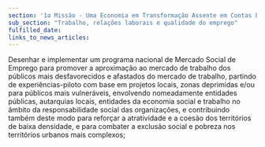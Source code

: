 ```yaml
---
section: '1a Missão - Uma Economia em Transformação Assente em Contas Equilibradas'
sub_section: "Trabalho, relações laborais e qualidade do emprego"
fulfilled_date:
links_to_news_articles:
---
```


Desenhar e implementar um programa nacional de Mercado Social de Emprego para promover a aproximação ao mercado de trabalho dos públicos mais desfavorecidos e afastados do mercado de trabalho, partindo de experiências-piloto com base em projetos locais, zonas deprimidas e/ou para públicos mais vulneráveis, envolvendo nomeadamente entidades públicas, autarquias locais, entidades da economia social e trabalho no âmbito da responsabilidade social das organizações, e contribuindo também deste modo para reforçar a atratividade e a coesão dos territórios de baixa densidade, e para combater a exclusão social e pobreza nos territórios urbanos mais complexos;